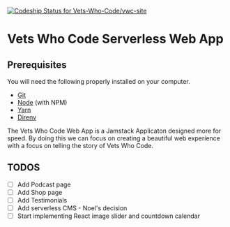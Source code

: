 [ ![Codeship Status for Vets-Who-Code/vwc-site](https://app.codeship.com/projects/ff28da80-8113-0135-d5bf-5e2b912b9312/status?branch=master)](https://app.codeship.com/projects/246835)

# Vets Who Code Serverless Web App

## Prerequisites
You will need the following properly installed on your computer.

* [Git](http://git-scm.com/)
* [Node](http://nodejs.org/) (with NPM)
* [Yarn](https://yarnpkg.com/)
* [Direnv](https://direnv.net/)

The Vets Who Code Web App is a Jamstack Applicaton designed more for speed.
By doing this we can focus on creating a beautiful web experience with a focus on telling the story of Vets Who Code.


## TODOS
- [ ] Add Podcast page
- [ ] Add Shop page
- [ ] Add Testimonials
- [ ] Add serverless CMS - Noel's decision
- [ ] Start implementing React image slider and countdown calendar

